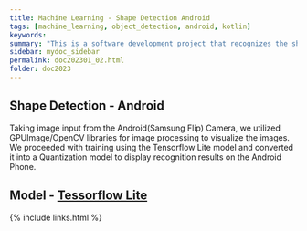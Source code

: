 ```yaml
---
title: Machine Learning - Shape Detection Android
tags: [machine_learning, object_detection, android, kotlin]
keywords:
summary: "This is a software development project that recognizes the shape and arrangement of hidden figures of KOMSCO (Korea Minting and Security Printing Corporation) from June to December 2023 and authenticates genuine products with encrypted codes."
sidebar: mydoc_sidebar
permalink: doc202301_02.html
folder: doc2023
---
```


## Shape Detection - Android

Taking image input from the Android(Samsung Flip) Camera, we utilized GPUImage/OpenCV libraries for image processing to visualize the images. We proceeded with training using the Tensorflow Lite model and converted it into a Quantization model to display recognition results on the Android Phone.


## Model - [Tessorflow Lite](https://docs.ultralytics.com/)








{% include links.html %}
